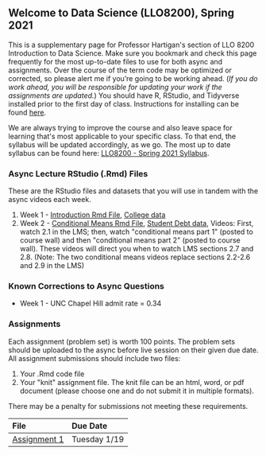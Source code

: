 ## Welcome to Data Science (LLO8200), Spring 2021

This is a supplementary page for Professor Hartigan's section of LLO 8200 Introduction to Data Science. Make sure you bookmark and check this page frequently for the most up-to-date files to use for both async and assignments. Over the course of the term code may be optimized or corrected, so please alert me if you’re going to be working ahead. (_If you do work ahead, you will be responsible for updating your work if the assignments are updated._) You should have R, RStudio, and Tidyverse installed prior to the first day of class. Instructions for installing can be found [here](./Download_or_UpdateR.docx).

We are always trying to improve the course and also leave space for learning that's most applicable to your specific class. To that end, the syllabus will be updated accordingly, as we go. The most up to date syllabus can be found here: [LLO8200 - Spring 2021 Syllabus](./Hartigan_LLO8200_syllabus_january.pdf). 

### Async Lecture RStudio (.Rmd) Files
These are the RStudio files and datasets that you will use in tandem with the async videos each week.
1. Week 1 - [Introduction Rmd File](./Async_Rmdfiles/01_Intro.Rmd), [College data](./Async_datafiles/college.Rdata)
2. Week 2 - [Conditional Means Rmd File](./02_conditional_means.Rmd), [Student Debt data](./sc_debt.Rdata), Videos: First, watch 2.1 in the LMS; then, watch "conditional means part 1" (posted to course wall) and then "conditional means part 2" (posted to course wall). These videos will direct you when to watch LMS sections 2.7 and 2.8. (Note: The two conditional means videos replace sections 2.2-2.6 and 2.9 in the LMS)


### Known Corrections to Async Questions
* Week 1 - UNC Chapel Hill admit rate = 0.34

### Assignments
Each assignment (problem set) is worth 100 points. The problem sets should be uploaded to the async before live session on their given due date. All assignment submissions should include two files:
1. Your .Rmd code file
2. Your "knit" assignment file. The knit file can be an html, word, or pdf document (please choose one and do not submit it in multiple formats). 

There may be a penalty for submissions not meeting these requirements.

| File      | Due Date          |
|:-------------|:------------------|
| [Assignment 1](./Assignment1.pdf) | Tuesday 1/19 |
